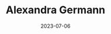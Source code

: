 ---
title: Alexandra Germann
date: 2023-07-06
role: Besuchsbegleitung Besuchssonntage
email: bbs@adesso-sozialberatung.ch
phone: 062 207 00 10
edu:   
  - Dipl. Kleinkindererzieherin EFZ
core:
  - Erfahrungen als Gruppenleiterin
  - Individuelle Begleitung von Kindern und Jugendlichen
---